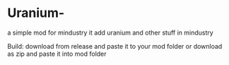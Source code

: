 # Uranium-
a simple mod for mindustry it add uranium and other stuff in mindustry

Build: 
download from release and paste it to your mod folder 
or 
download as zip and paste it into mod folder 
